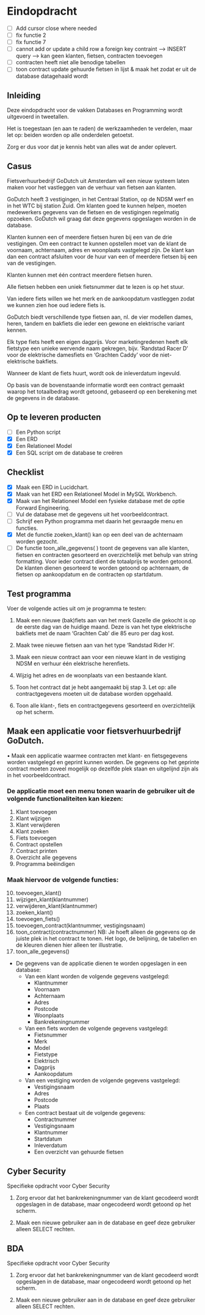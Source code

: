 # Eindopdracht

- [ ] Add cursor close where needed
- [ ] fix functie 2
- [ ] fix functie 7
- [ ] cannot add or update a child row  a foreign key contraint --> INSERT query --> kan geen klanten, fietsen, contracten toevoegen
- [ ] contracten heeft niet alle benodige tabellen
- [ ] toon contract update gehuurde fietsen in lijst & maak het zodat er uit de database datagehaald wordt

## Inleiding

Deze eindopdracht voor de vakken Databases en Programming wordt uitgevoerd in tweetallen. 

Het is toegestaan (en aan te raden) de werkzaamheden te verdelen, maar let op: beiden worden op alle
onderdelen getoetst. 

Zorg er dus voor dat je kennis hebt van alles wat de ander oplevert.

## Casus

Fietsverhuurbedrijf GoDutch uit Amsterdam wil een nieuw systeem laten maken voor het vastleggen
van de verhuur van fietsen aan klanten.

GoDutch heeft 3 vestigingen, in het Centraal Station, op de NDSM werf en in het WTC bij station
Zuid. Om klanten goed te kunnen helpen, moeten medewerkers gegevens van de fietsen en de
vestigingen regelmatig opzoeken. GoDutch wil graag dat deze gegevens opgeslagen worden in de
database.

Klanten kunnen een of meerdere fietsen huren bij een van de drie vestigingen. Om een contract te
kunnen opstellen moet van de klant de voornaam, achternaam, adres en woonplaats vastgelegd zijn.
De klant kan dan een contract afsluiten voor de huur van een of meerdere fietsen bij een van de
vestigingen. 

Klanten kunnen met één contract meerdere fietsen huren.

Alle fietsen hebben een uniek fietsnummer dat te lezen is op het stuur. 

Van iedere fiets willen we het merk en de aankoopdatum vastleggen zodat we kunnen zien hoe oud iedere fiets is.

GoDutch biedt verschillende type fietsen aan, nl. de vier modellen dames, heren, tandem en bakfiets
die ieder een gewone en elektrische variant kennen. 

Elk type fiets heeft een eigen dagprijs. Voor
marketingredenen heeft elk fietstype een unieke wervende naam gekregen, bijv. ‘Randstad Racer D’
voor de elektrische damesfiets en ‘Grachten Caddy’ voor de niet-elektrische bakfiets.

Wanneer de klant de fiets huurt, wordt ook de inleverdatum ingevuld. 

Op basis van de bovenstaande informatie wordt een contract gemaakt waarop het totaalbedrag wordt getoond, gebaseerd op een
berekening met de gegevens in de database.

## Op te leveren producten

- [ ] Een Python script
- [x] Een ERD
- [X] Een Relationeel Model
- [x] Een SQL script om de database te creëren

## Checklist

- [x] Maak een ERD in Lucidchart.
- [X] Maak van het ERD een Relationeel Model in MySQL Workbench.
- [x] Maak van het Relationeel Model een fysieke database met de optie Forward Engineering.
- [ ] Vul de database met de gegevens uit het voorbeeldcontract.
- [ ] Schrijf een Python programma met daarin het gevraagde menu en functies.
- [x] Met de functie zoeken_klant() kan op een deel van de achternaam worden gezocht.
- [ ] De functie toon_alle_gegevens( ) toont de gegevens van alle klanten, fietsen en contracten
      gesorteerd en overzichtelijk met behulp van string formatting. Voor ieder contract dient de
      totaalprijs te worden getoond. De klanten dienen gesorteerd te worden getoond op
      achternaam, de fietsen op aankoopdatum en de contracten op startdatum.

## Test programma

Voer de volgende acties uit om je programma te testen:

1. Maak een nieuwe (bak)fiets aan van het merk Gazelle die gekocht is op de eerste dag
   van de huidige maand. Deze is van het type elektrische bakfiets met de naam ‘Grachten
   Cab’ die 85 euro per dag kost.

2. Maak twee nieuwe fietsen aan van het type ‘Randstad Rider H’.

3. Maak een nieuw contract aan voor een nieuwe klant in de vestiging NDSM en verhuur
   één elektrische herenfiets.

4. Wijzig het adres en de woonplaats van een bestaande klant.
   
5. Toon het contract dat je hebt aangemaakt bij stap 3. Let op: alle contractgegevens
   moeten uit de database worden opgehaald.

6. Toon alle klant-, fiets en contractgegevens gesorteerd en overzichtelijk op het scherm.

## Maak een applicatie voor fietsverhuurbedrijf GoDutch.

• Maak een applicatie waarmee contracten met klant- en fietsgegevens worden vastgelegd en
geprint kunnen worden. De gegevens op het geprinte contract moeten zoveel mogelijk op
dezelfde plek staan en uitgelijnd zijn als in het voorbeeldcontract.

### De applicatie moet een menu tonen waarin de gebruiker uit de volgende functionaliteiten kan kiezen:

1. Klant toevoegen
2. Klant wijzigen
3. Klant verwijderen
4. Klant zoeken
5. Fiets toevoegen
6. Contract opstellen
7. Contract printen
8. Overzicht alle gegevens
9. Programma beëindigen


### Maak hiervoor de volgende functies:

10. toevoegen_klant()
11. wijzigen_klant(klantnummer)
12. verwijderen_klant(klantnummer)
13. zoeken_klant()
14. toevoegen_fiets()
15. toevoegen_contract(klantnummer, vestigingsnaam)
16. toon_contract(contractnummer)
    NB: Je hoeft alleen de gegevens op de juiste plek in het contract te tonen. Het logo, de belijning, de
    tabellen en de kleuren dienen hier alleen ter illustratie.
17. toon_alle_gegevens()

 - De gegevens van de applicatie dienen te worden opgeslagen in een database:
    - Van een klant worden de volgende gegevens vastgelegd:
        - Klantnummer
        - Voornaam
        - Achternaam
        - Adres
        - Postcode
        - Woonplaats
        - Bankrekeningnummer
    - Van een fiets worden de volgende gegevens vastgelegd:
        - Fietsnummer
        - Merk
        - Model
        - Fietstype
        - Elektrisch
        - Dagprijs
        - Aankoopdatum
    - Van een vestiging worden de volgende gegevens vastgelegd:
        - Vestigingsnaam
        - Adres
        - Postcode
        - Plaats
    - Een contract bestaat uit de volgende gegevens:
        - Contractnummer
        - Vestigingsnaam
        - Klantnummer
        - Startdatum
        - Inleverdatum
        - Een overzicht van gehuurde fietsen


## Cyber Security

Specifieke opdracht voor Cyber Security

1. Zorg ervoor dat het bankrekeningnummer van de klant gecodeerd wordt opgeslagen in de
   database, maar ongecodeerd wordt getoond op het scherm.

2. Maak een nieuwe gebruiker aan in de database en geef deze gebruiker alleen SELECT
   rechten.

## BDA

Specifieke opdracht voor Cyber Security

1. Zorg ervoor dat het bankrekeningnummer van de klant gecodeerd wordt opgeslagen in de
   database, maar ongecodeerd wordt getoond op het scherm.

2. Maak een nieuwe gebruiker aan in de database en geef deze gebruiker alleen SELECT
   rechten.
